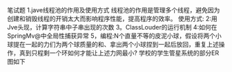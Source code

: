 笔试题
1.jave线程池的作用及使用方式
线程池的作用是管理多个线程，避免因为创建和销毁线程的开销太大而影响程序性能，提高程序的效率。
使用方式:
2:用Jve头现，计算字符串中子串出现的次数
3。ClassLouder的运行机制
4:如何在SpringMv@中全局性捕获异常
5，编程:N个直量不等的皮泥小球，假设将两个小球提在一起的力们为两个球质量的和、拿出两个小球捏到一起后放回，重复上述操作，真到只程剩一个环如何才能让上述力网最小?
学校的学生管星系统的部分ER图如下